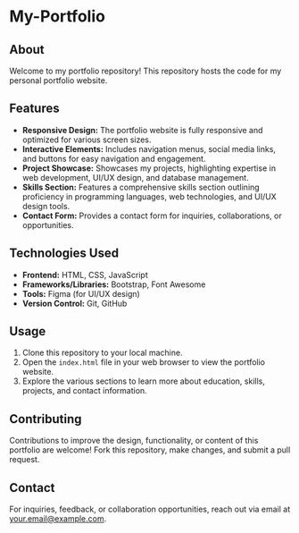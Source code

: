 # My-Portfolio

## About

Welcome to my portfolio repository! This repository hosts the code for my personal portfolio website.

## Features

- **Responsive Design:** The portfolio website is fully responsive and optimized for various screen sizes.
- **Interactive Elements:** Includes navigation menus, social media links, and buttons for easy navigation and engagement.
- **Project Showcase:** Showcases my projects, highlighting expertise in web development, UI/UX design, and database management.
- **Skills Section:** Features a comprehensive skills section outlining proficiency in programming languages, web technologies, and UI/UX design tools.
- **Contact Form:** Provides a contact form for inquiries, collaborations, or opportunities.

## Technologies Used

- **Frontend:** HTML, CSS, JavaScript
- **Frameworks/Libraries:** Bootstrap, Font Awesome
- **Tools:** Figma (for UI/UX design)
- **Version Control:** Git, GitHub

## Usage

1. Clone this repository to your local machine.
2. Open the `index.html` file in your web browser to view the portfolio website.
3. Explore the various sections to learn more about education, skills, projects, and contact information.

## Contributing

Contributions to improve the design, functionality, or content of this portfolio are welcome! Fork this repository, make changes, and submit a pull request.

## Contact

For inquiries, feedback, or collaboration opportunities, reach out via email at [your.email@example.com](mailto:your.email@example.com).
